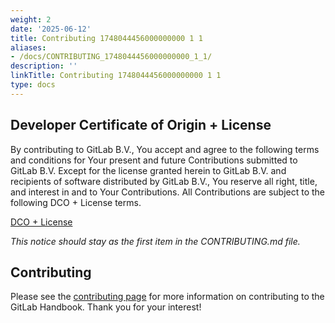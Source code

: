 ```yaml
---
weight: 2
date: '2025-06-12'
title: Contributing 1748044456000000000 1 1
aliases:
- /docs/CONTRIBUTING_1748044456000000000_1_1/
description: ''
linkTitle: Contributing 1748044456000000000 1 1
type: docs
---
```


## Developer Certificate of Origin + License

By contributing to GitLab B.V., You accept and agree to the following terms and
conditions for Your present and future Contributions submitted to GitLab B.V.
Except for the license granted herein to GitLab B.V. and recipients of software
distributed by GitLab B.V., You reserve all right, title, and interest in and to
Your Contributions. All Contributions are subject to the following DCO + License
terms.

[DCO + License](https://gitlab.com/gitlab-org/dco/blob/master/README.md)

_This notice should stay as the first item in the CONTRIBUTING.md file._

## Contributing

Please see the [contributing page](https://handbook.gitlab.com/handbook/about/contributing/) for more information on contributing to the GitLab Handbook.
Thank you for your interest!
